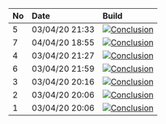 | No | Date           | Build                                                                                                                                                                  |
| :- | :------------- | :--------------------------------------------------------------------------------------------------------------------------------------------------------------------- |
| 5  | 03/04/20 21:33 | [![Conclusion](https://img.shields.io/badge/build-pass-brightgreen)](https://github.com/e2e-boilerplate/cypress-typescript-cucumber-chai-assert/actions/runs/70303867) |
| 7  | 04/04/20 18:55 | [![Conclusion](https://img.shields.io/badge/build-fail-red)](https://github.com/e2e-boilerplate/cypress-typescript-cucumber-chai-assert/actions/runs/70789747)         |
| 4  | 03/04/20 21:27 | [![Conclusion](https://img.shields.io/badge/build-pass-brightgreen)](https://github.com/e2e-boilerplate/cypress-typescript-cucumber-chai-assert/actions/runs/70302290) |
| 6  | 03/04/20 21:59 | [![Conclusion](https://img.shields.io/badge/build-pass-brightgreen)](https://github.com/e2e-boilerplate/cypress-typescript-cucumber-chai-assert/actions/runs/70310327) |
| 3  | 03/04/20 20:16 | [![Conclusion](https://img.shields.io/badge/build-fail-red)](https://github.com/e2e-boilerplate/cypress-typescript-cucumber-chai-assert/actions/runs/70277379)         |
| 2  | 03/04/20 20:06 | [![Conclusion](https://img.shields.io/badge/build-fail-red)](https://github.com/e2e-boilerplate/cypress-typescript-cucumber-chai-assert/actions/runs/70264954)         |
| 1  | 03/04/20 20:06 | [![Conclusion](https://img.shields.io/badge/build-pass-brightgreen)](https://github.com/e2e-boilerplate/cypress-typescript-cucumber-chai-assert/actions/runs/70264183) |